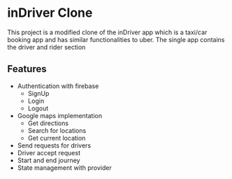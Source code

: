 # inDriver Clone

This project is a modified clone of the inDriver app which is a taxi/car booking app and has similar functionalities to uber. The single app contains the driver and rider section 

## Features
- Authentication with firebase
  - SignUp
  - Login
  - Logout
- Google maps implementation
  - Get directions
  - Search for locations
  - Get current location
- Send requests for drivers
- Driver accept request
- Start and end journey
- State management with provider
